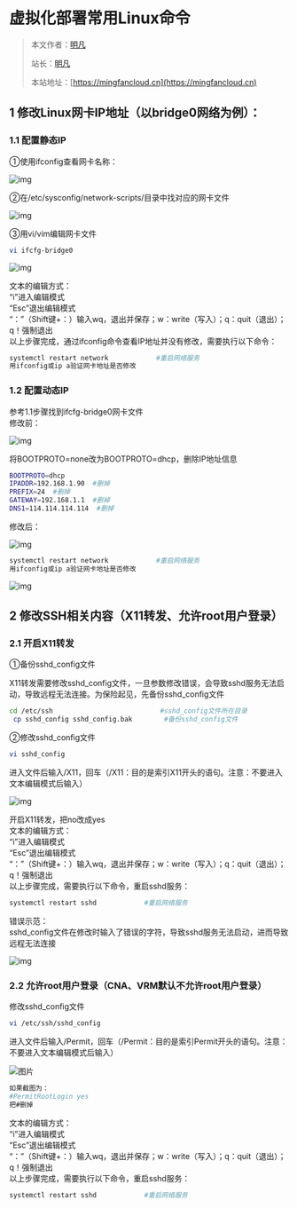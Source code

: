 # 虚拟化部署常用Linux命令

> 本文作者：[明凡]()
>
> 站长：[明凡]()
>
> 本站地址：[https://mingfancloud.cn](https://mingfancloud.cn)

## 1 修改Linux网卡IP地址（以bridge0网络为例）：

### 1.1 配置静态IP

①使用ifconfig查看网卡名称：


![img](http://img.mingfancloud.cn/University-studies/cloud-computing/DesktopCloudTechnology/CommonLinuxCommandsForVirtualizationDe/202403301534929.png)

②在/etc/sysconfig/network-scripts/目录中找对应的网卡文件

![img](http://img.mingfancloud.cn/University-studies/cloud-computing/DesktopCloudTechnology/CommonLinuxCommandsForVirtualizationDe/202403301640225.png)

③用vi/vim编辑网卡文件

```bash
vi ifcfg-bridge0
```

![img](http://img.mingfancloud.cn/University-studies/cloud-computing/DesktopCloudTechnology/CommonLinuxCommandsForVirtualizationDe/202403301641706.png)

文本的编辑方式：  
“i”进入编辑模式  
“Esc”退出编辑模式  
“：”（Shift键+：）输入wq，退出并保存；w：write（写入）；q：quit（退出）；q！强制退出  
以上步骤完成，通过ifconfig命令查看IP地址并没有修改，需要执行以下命令：  

```bash
systemctl restart network            #重启网络服务
用ifconfig或ip a验证网卡地址是否修改
```

### 1.2 配置动态IP

参考1.1步骤找到ifcfg-bridge0网卡文件  
修改前：

![img](http://img.mingfancloud.cn/University-studies/cloud-computing/DesktopCloudTechnology/CommonLinuxCommandsForVirtualizationDe/202403301643241.png)

将BOOTPROTO=none改为BOOTPROTO=dhcp，删除IP地址信息

```bash
BOOTPROTO=dhcp
IPADDR=192.168.1.90  #删掉
PREFIX=24  #删掉
GATEWAY=192.168.1.1  #删掉
DNS1=114.114.114.114  #删掉
```

修改后：

![img](http://img.mingfancloud.cn/University-studies/cloud-computing/DesktopCloudTechnology/CommonLinuxCommandsForVirtualizationDe/202403301645961.png)

```bash
systemctl restart network            #重启网络服务
用ifconfig或ip a验证网卡地址是否修改
```

![img](http://img.mingfancloud.cn/University-studies/cloud-computing/DesktopCloudTechnology/CommonLinuxCommandsForVirtualizationDe/202403301645196.png)

## 2 修改SSH相关内容（X11转发、允许root用户登录）

### 2.1 开启X11转发

①备份sshd_config文件

X11转发需要修改sshd_config文件，一旦参数修改错误，会导致sshd服务无法启动，导致远程无法连接。为保险起见，先备份sshd_config文件

```bash
cd /etc/ssh                           #sshd_config文件所在目录
 cp sshd_config sshd_config.bak        #备份sshd_config文件
```

②修改sshd_config文件
```bash
vi sshd_config
```

进入文件后输入/X11，回车（/X11：目的是索引X11开头的语句。注意：不要进入文本编辑模式后输入）

![img](http://img.mingfancloud.cn/University-studies/cloud-computing/DesktopCloudTechnology/CommonLinuxCommandsForVirtualizationDe/202403301647295.png)

开启X11转发，把no改成yes  
文本的编辑方式：  
“i”进入编辑模式  
“Esc”退出编辑模式  
“：”（Shift键+：）输入wq，退出并保存；w：write（写入）；q：quit（退出）；q！强制退出  
以上步骤完成，需要执行以下命令，重启sshd服务：  

```bash
systemctl restart sshd            #重启网络服务
```

错误示范：  
sshd_config文件在修改时输入了错误的字符，导致sshd服务无法启动，进而导致远程无法连接

![img](http://img.mingfancloud.cn/University-studies/cloud-computing/DesktopCloudTechnology/CommonLinuxCommandsForVirtualizationDe/202403301648237.png)

### 2.2 允许root用户登录（CNA、VRM默认不允许root用户登录）

修改sshd_config文件

```bash
vi /etc/ssh/sshd_config
```

进入文件后输入/Permit，回车（/Permit：目的是索引Permit开头的语句。注意：不要进入文本编辑模式后输入）

![图片](http://img.mingfancloud.cn/University-studies/cloud-computing/DesktopCloudTechnology/CommonLinuxCommandsForVirtualizationDe/202403301653042.png)

```bash
如果截图为：
#PermitRootLogin yes
把#删掉
```

文本的编辑方式：  
“i”进入编辑模式  
“Esc”退出编辑模式  
“：”（Shift键+：）输入wq，退出并保存；w：write（写入）；q：quit（退出）；q！强制退出  
以上步骤完成，需要执行以下命令，重启sshd服务：  

```bash
systemctl restart sshd            #重启网络服务
```






